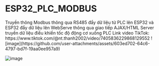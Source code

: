<h1>ESP32_PLC_MODBUS</h1>  
Truyền thông Modbus thông qua RS485 đẩy dữ liệu từ PLC lên ESP32 và ESP32 đẩy dữ liệu lên WebServe thông qua giao tiếp AJAX/HTML  
Server truyền dữ liệu điều khiển tốc độ động cơ xuống PLC  
Link video TikTok: https://www.tiktok.com/@nt.thanh2002/video/7405836229868129552  
![image](https://github.com/user-attachments/assets/603ed702-64c6-4797-bd7f-19aa0ee957a9)  

![image](https://github.com/user-attachments/assets/767718eb-2c49-47cc-9c74-8e46dac43037)


